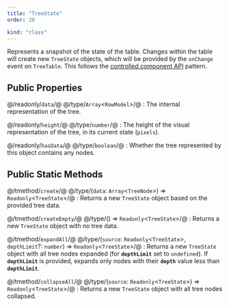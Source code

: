 ```yaml
---
title: "TreeState"
order: 20

kind: "class"
---
```


Represents a snapshot of the state of the table. Changes within the table will create new `TreeState` objects, which will be provided by the `onChange` event on `TreeTable`. This follows the [controlled component API](https://reactjs.org/docs/forms.html#controlled-components) pattern.


## Public Properties

@/readonly/`data`/@ @/type/`Array`<`RowModel`>/@
: The internal representation of the tree.

@/readonly/`height`/@ @/type/`number`/@
: The height of the visual representation of the tree, in its current state (`pixels`).

@/readonly/`hasData`/@ @/type/`boolean`/@
: Whether the tree represented by this object contains any nodes.


## Public Static Methods

@/tmethod/`create`/@ @/type/(`data`: `Array`<`TreeNode`>) => `Readonly`<`TreeState`>/@
: Returns a new `TreeState` object based on the provided tree data.

@/tmethod/`createEmpty`/@ @/type/() => `Readonly`<`TreeState`>/@
: Returns a new `TreeState` object with no tree data.

@/tmethod/`expandAll`/@ @/type/(`source`: `Readonly`<`TreeState`>, `depthLimit`?: `number`) => `Readonly`<`TreeState`>/@
: Returns a new `TreeState` object with all tree nodes expanded (for **`depthLimit`** set to `undefined`). If **`depthLimit`** is provided, expands only nodes with their **`depth`** value less than **`depthLimit`**.

@/tmethod/`collapseAll`/@ @/type/(`source`: `Readonly`<`TreeState`>) => `Readonly`<`TreeState`>/@
:  Returns a new `TreeState` object with all tree nodes collapsed.

